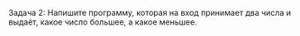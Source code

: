 Задача 2: Напишите программу, которая на вход принимает два числа и выдаёт, какое число большее, а какое меньшее.